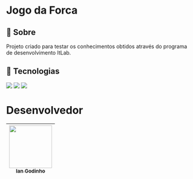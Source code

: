<h1>Jogo da Forca</h1>

<h2>🔖 Sobre</h2>
<p>Projeto criado para testar os conhecimentos obtidos através do programa de desenvolvimento ItLab.</p>

## 🚀 Tecnologias
<div>
  <img src="https://img.shields.io/badge/HTML-239120?style=for-the-badge&logo=html5&logoColor=white">
  <img src="https://img.shields.io/badge/CSS-239120?&style=for-the-badge&logo=css3&logoColor=white">
  <img src="https://img.shields.io/badge/TypeScript-2F74C0?style=for-the-badge&logo=typescript&logoColor=white">
</div>

# Desenvolvedor

| [<img loading="lazy" src="https://avatars.githubusercontent.com/u/173087922?v=4" width=115><br><sub>Ian Godinho</sub>](https://github.com/iangodinho)|
| :---: |
